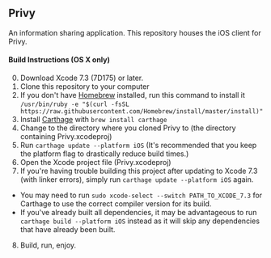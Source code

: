 ## Privy
An information sharing application. This repository houses the iOS client for Privy.

#### Build Instructions (OS X only)
0. Download Xcode 7.3 (7D175) or later.
1. Clone this repository to your computer
2. If you don't have [Homebrew](http://brew.sh) installed, run this command to install it `/usr/bin/ruby -e "$(curl -fsSL https://raw.githubusercontent.com/Homebrew/install/master/install)"`
3. Install [Carthage](https://github.com/Carthage/Carthage) with `brew install carthage`
4. Change to the directory where you cloned Privy to (the directory containing Privy.xcodeproj)
5. Run `carthage update --platform iOS` (It's recommended that you keep the platform flag to drastically reduce build times.)
6. Open the Xcode project file (Privy.xcodeproj)
7. If you're having trouble building this project after updating to Xcode 7.3 (with linker errors), simply run `carthage update --platform iOS` again.
  - You may need to run `sudo xcode-select --switch PATH_TO_XCODE_7.3` for Carthage to use the correct compiler version for its build.
  - If you've already built all dependencies, it may be advantageous to run `carthage build --platform iOS` instead as it will skip any dependencies that have already been built.
8. Build, run, enjoy.
